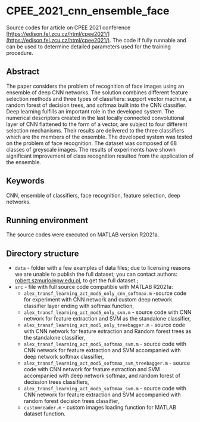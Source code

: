 # CPEE_2021_cnn_ensemble_face

Source codes for article on CPEE 2021 conference [https://edison.fel.zcu.cz/html/cpee2021/](https://edison.fel.zcu.cz/html/cpee2021/). The code if fully runnable and can be used to determine detailed parameters used for the training procedure.

## Abstract

The paper considers the problem of recognition of face images using an ensemble of deep CNN networks. The solution combines different feature selection methods and three types of classifiers: support vector machine, a random forest of decision trees, and softmax built into the CNN classifier. Deep learning fulfills an important role in the developed system. The numerical descriptors created in the last locally connected convolutional layer of CNN flattened to the form of a vector, are subject to four different selection mechanisms. Their results are delivered to the three classifiers which are the members of the ensemble. The developed system was tested on the problem of face recognition. The dataset was composed of 68 classes of greyscale images. The results of experiments have shown significant improvement of class recognition resulted from the application of the ensemble.

## Keywords

CNN, ensemble of classifiers, face recognition, feature selection, deep networks.

## Running environment

The source codes were executed on MATLAB version R2021a.

## Directory structure

* `data` - folder with a few examples of data files; due to licensing reasons we are unable to publish the full dataset; you can contact authors: robert.szmurlo@pw.edu.pl, to get the full dataset.;
* `src` - file with full source code compatible with MATLAB R2021a:
  * `alex_transf_learning_act_mod5_only_cnn_softmax.m` -source code for experiment with CNN network and custom deep network classifier layer ending with softmax function,
  * `alex_transf_learning_act_mod5_only_svm.m` - source code with CNN network for feature extraction and SVM as the standalone classifier,
  * `alex_transf_learning_act_mod5_only_treebagger.m` - source code with CNN network for feature extraction and Random forest trees as the standalone classifier,
  * `alex_transf_learning_act_mod5_softmax_svm.m` - source code with CNN network for feature extraction and SVM accompanied with deep network softmax classifier,
  * `alex_transf_learning_act_mod5_softmax_svm_treebagger.m` - source code with CNN network for feature extraction and SVM accompanied with deep network softmax, and random forest of decission  trees classifiers,
  * `alex_transf_learning_act_mod5_softmax_svm.m` - source code with CNN network for feature extraction and SVM accompanied with random forest decision trees classifier,
  * `customreader.m` - custom images loading function for MATLAB dataset function.
